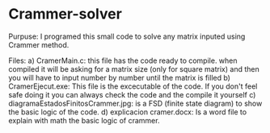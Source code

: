 # Crammer-solver
Purpuse:
I programed this small code to solve any matrix inputed using Crammer method.

Files: 
  a) CramerMain.c: this file has the code ready to compile. when compiled it will be asking for a matrix size (only for square matrix) and then you will have to input number by number until the matrix is filled
  b) CramerEjecut.exe: This file is the excecutable of the code. If you don't feel safe doing it you can always check the code and the compile it yourself
  c) diagramaEstadosFinitosCrammer.jpg: is a FSD (finite state diagram) to show the basic logic of the code.
  d) explicacion cramer.docx: Is a word file to explain with math the basic logic of crammer.


